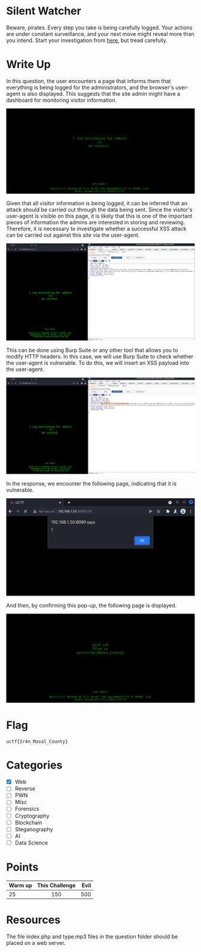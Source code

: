 # Silent Watcher

Beware, pirates. Every step you take is being carefully logged. Your actions are under constant surveillance, and your next move might reveal more than you intend. Start your investigation from [here](https://simple.uctf.ir/), but tread carefully.

# Write Up

In this question, the user encounters a page that informs them that everything is being logged for the administrators, and the browser's user-agent is also displayed. This suggests that the site admin might have a dashboard for monitoring visitor information.

<img src="Resources/uctf-1.png" title="UCTF" alt="UCTF" data-align="center">

Given that all visitor information is being logged, it can be inferred that an attack should be carried out through the data being sent. Since the visitor's user-agent is visible on this page, it is likely that this is one of the important pieces of information the admins are interested in storing and reviewing. Therefore, it is necessary to investigate whether a successful XSS attack can be carried out against this site via the user-agent.

<img src="Resources/uctf-2.png" title="UCTF" alt="UCTF" data-align="center">

This can be done using Burp Suite or any other tool that allows you to modify HTTP headers. In this case, we will use Burp Suite to check whether the user-agent is vulnerable. To do this, we will insert an XSS payload into the user-agent.

<img src="Resources/uctf-3.png" title="UCTF" alt="UCTF" data-align="center">

In the response, we encounter the following page, indicating that it is vulnerable.

<img src="Resources/uctf-4.png" title="UCTF" alt="UCTF" data-align="center">

And then, by confirming this pop-up, the following page is displayed.

<img src="Resources/uctf-5.png" title="UCTF" alt="UCTF" data-align="center">

# Flag

```
uctf{Ir4n_Masal_County}
```

# Categories

- [X] Web
- [ ] Reverse
- [ ] PWN
- [ ] Misc
- [ ] Forensics
- [ ] Cryptography
- [ ] Blockchain
- [ ] Steganography
- [ ] AI
- [ ] Data Science

# Points

| Warm up | This Challenge  | Evil |
| ------- |:---------------:| ----:|
| 25      |       150       | 500  |

# Resources

The file index.php and type.mp3 files in the question folder should be placed on a web server.
